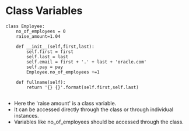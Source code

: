 # Class Variables

```
class Employee:
	no_of_employees = 0
	raise_amount=1.04
	
	def __init__(self,first,last):
		self.first = first
		self.last = last
		self.email = first + '.' + last + 'oracle.com'
		self.pay = pay
		Employee.no_of_employees +=1
	
	def fullname(self):
		return '{} {}'.format(self.first,self.last)
		
```

- Here the 'raise amount' is a class variable.
- It can be accessed directly through the class or through individual instances.
- Variables like no_of_employees should be accessed through the class.
